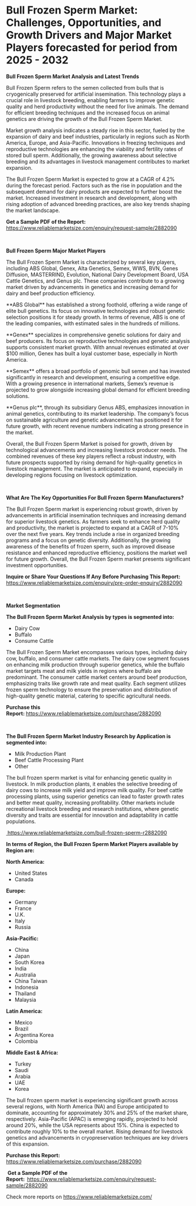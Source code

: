 <p><h1>Bull Frozen Sperm Market: Challenges, Opportunities, and Growth Drivers and Major Market Players forecasted for period from 2025 - 2032</h1></p><p><strong>Bull Frozen Sperm Market Analysis and Latest Trends</strong></p>
<p><p>Bull Frozen Sperm refers to the semen collected from bulls that is cryogenically preserved for artificial insemination. This technology plays a crucial role in livestock breeding, enabling farmers to improve genetic quality and herd productivity without the need for live animals. The demand for efficient breeding techniques and the increased focus on animal genetics are driving the growth of the Bull Frozen Sperm Market.</p><p>Market growth analysis indicates a steady rise in this sector, fueled by the expansion of dairy and beef industries, particularly in regions such as North America, Europe, and Asia-Pacific. Innovations in freezing techniques and reproductive technologies are enhancing the viability and fertility rates of stored bull sperm. Additionally, the growing awareness about selective breeding and its advantages in livestock management contributes to market expansion.</p><p>The Bull Frozen Sperm Market is expected to grow at a CAGR of 4.2% during the forecast period. Factors such as the rise in population and the subsequent demand for dairy products are expected to further boost the market. Increased investment in research and development, along with rising adoption of advanced breeding practices, are also key trends shaping the market landscape.</p></p>
<p><strong>Get a Sample PDF of the Report:&nbsp;</strong> <a href="https://www.reliablemarketsize.com/enquiry/request-sample/2882090?utm_campaign=2528&utm_medium=2&utm_source=Github&utm_content=ia&utm_term=12032025&utm_id=bull-frozen-sperm">https://www.reliablemarketsize.com/enquiry/request-sample/2882090</a></p>
<p>&nbsp;</p>
<p><strong>Bull Frozen Sperm Major Market Players</strong></p>
<p><p>The Bull Frozen Sperm Market is characterized by several key players, including ABS Global, Genex, Alta Genetics, Semex, WWS, BVN, Genes Diffusion, MASTERRIND, Evolution, National Dairy Development Board, USA Cattle Genetics, and Genus plc. These companies contribute to a growing market driven by advancements in genetics and increasing demand for dairy and beef production efficiency.</p><p>**ABS Global** has established a strong foothold, offering a wide range of elite bull genetics. Its focus on innovative technologies and robust genetic selection positions it for steady growth. In terms of revenue, ABS is one of the leading companies, with estimated sales in the hundreds of millions.</p><p>**Genex** specializes in comprehensive genetic solutions for dairy and beef producers. Its focus on reproductive technologies and genetic analysis supports consistent market growth. With annual revenues estimated at over $100 million, Genex has built a loyal customer base, especially in North America.</p><p>**Semex** offers a broad portfolio of genomic bull semen and has invested significantly in research and development, ensuring a competitive edge. With a growing presence in international markets, Semex’s revenue is projected to grow alongside increasing global demand for efficient breeding solutions.</p><p>**Genus plc**, through its subsidiary Genus ABS, emphasizes innovation in animal genetics, contributing to its market leadership. The company’s focus on sustainable agriculture and genetic advancement has positioned it for future growth, with recent revenue numbers indicating a strong presence in the market.</p><p>Overall, the Bull Frozen Sperm Market is poised for growth, driven by technological advancements and increasing livestock producer needs. The combined revenues of these key players reflect a robust industry, with future prospects supported by rising demand for high-quality genetics in livestock management. The market is anticipated to expand, especially in developing regions focusing on livestock optimization.</p></p>
<p>&nbsp;</p>
<p><strong>What Are The Key Opportunities For Bull Frozen Sperm Manufacturers?</strong></p>
<p><p>The Bull Frozen Sperm market is experiencing robust growth, driven by advancements in artificial insemination techniques and increasing demand for superior livestock genetics. As farmers seek to enhance herd quality and productivity, the market is projected to expand at a CAGR of 7-10% over the next five years. Key trends include a rise in organized breeding programs and a focus on genetic diversity. Additionally, the growing awareness of the benefits of frozen sperm, such as improved disease resistance and enhanced reproductive efficiency, positions the market well for future growth. Overall, the Bull Frozen Sperm market presents significant investment opportunities.</p></p>
<p><strong>Inquire or Share Your Questions If Any Before Purchasing This Report:</strong> <a href="https://www.reliablemarketsize.com/enquiry/pre-order-enquiry/2882090?utm_campaign=2528&utm_medium=2&utm_source=Github&utm_content=ia&utm_term=12032025&utm_id=bull-frozen-sperm">https://www.reliablemarketsize.com/enquiry/pre-order-enquiry/2882090</a></p>
<p>&nbsp;</p>
<p><strong>Market Segmentation</strong></p>
<p><strong>The Bull Frozen Sperm Market Analysis by types is segmented into:</strong></p>
<p><ul><li>Dairy Cow</li><li>Buffalo</li><li>Consume Cattle</li></ul></p>
<p><p>The Bull Frozen Sperm Market encompasses various types, including dairy cow, buffalo, and consumer cattle markets. The dairy cow segment focuses on enhancing milk production through superior genetics, while the buffalo market targets meat and milk yields in regions where buffalo are predominant. The consumer cattle market centers around beef production, emphasizing traits like growth rate and meat quality. Each segment utilizes frozen sperm technology to ensure the preservation and distribution of high-quality genetic material, catering to specific agricultural needs.</p></p>
<p><strong>Purchase this Report:&nbsp;</strong><a href="https://www.reliablemarketsize.com/purchase/2882090?utm_campaign=2528&utm_medium=2&utm_source=Github&utm_content=ia&utm_term=12032025&utm_id=bull-frozen-sperm">https://www.reliablemarketsize.com/purchase/2882090</a></p>
<p>&nbsp;</p>
<p><strong>The Bull Frozen Sperm Market Industry Research by Application is segmented into:</strong></p>
<p><ul><li>Milk Production Plant</li><li>Beef Cattle Processing Plant</li><li>Other</li></ul></p>
<p><p>The bull frozen sperm market is vital for enhancing genetic quality in livestock. In milk production plants, it enables the selective breeding of dairy cows to increase milk yield and improve milk quality. For beef cattle processing plants, using superior genetics can lead to faster growth rates and better meat quality, increasing profitability. Other markets include recreational livestock breeding and research institutions, where genetic diversity and traits are essential for innovation and adaptability in cattle populations.</p></p>
<p><a href="https://www.reliablemarketsize.com/bull-frozen-sperm-r2882090?utm_campaign=2528&utm_medium=2&utm_source=Github&utm_content=ia&utm_term=12032025&utm_id=bull-frozen-sperm">&nbsp;https://www.reliablemarketsize.com/bull-frozen-sperm-r2882090</a></p>
<p><strong>In terms of Region, the Bull Frozen Sperm Market Players available by Region are:</strong></p>
<p>
    <p> <strong> North America: </strong>
        <ul>
            <li>United States</li>
            <li>Canada</li>
        </ul>
        </p> 
    <p> <strong> Europe: </strong>
        <ul>
            <li>Germany</li>
            <li>France</li>
            <li>U.K.</li>
            <li>Italy</li>
            <li>Russia</li>
        </ul>
        </p> 
    <p> <strong> Asia-Pacific: </strong>
        <ul>
            <li>China</li>
            <li>Japan</li>
            <li>South Korea</li>
            <li>India</li>
            <li>Australia</li>
            <li>China Taiwan</li>
            <li>Indonesia</li>
            <li>Thailand</li>
            <li>Malaysia</li>
        </ul>
        </p> 
    <p> <strong> Latin America: </strong>
        <ul>
            <li>Mexico</li>
            <li>Brazil</li>
            <li>Argentina Korea</li>
            <li>Colombia</li>
        </ul>
        </p> 
    <p> <strong> Middle East & Africa: </strong>
        <ul>
            <li>Turkey</li>
            <li>Saudi</li>
            <li>Arabia</li>
            <li>UAE</li>
            <li>Korea</li>
        </ul>
    </p>
    </p>
<p><p>The bull frozen sperm market is experiencing significant growth across several regions, with North America (NA) and Europe anticipated to dominate, accounting for approximately 30% and 25% of the market share, respectively. Asia-Pacific (APAC) is emerging rapidly, projected to hold around 20%, while the USA represents about 15%. China is expected to contribute roughly 10% to the overall market. Rising demand for livestock genetics and advancements in cryopreservation techniques are key drivers of this expansion.</p></p>
<p><strong>Purchase this Report: </strong><a href="https://www.reliablemarketsize.com/purchase/2882090?utm_campaign=2528&utm_medium=2&utm_source=Github&utm_content=ia&utm_term=12032025&utm_id=bull-frozen-sperm">https://www.reliablemarketsize.com/purchase/2882090</a></p>
<p>&nbsp;<strong>Get a Sample PDF of the Report:&nbsp;&nbsp;</strong><a href="https://www.reliablemarketsize.com/enquiry/request-sample/2882090?utm_campaign=2528&utm_medium=2&utm_source=Github&utm_content=ia&utm_term=12032025&utm_id=bull-frozen-sperm">https://www.reliablemarketsize.com/enquiry/request-sample/2882090</a></p>
<p><strong></strong></p>
<p>Check more reports on <a href="https://www.reliablemarketsize.com/?utm_campaign=2528&utm_medium=2&utm_source=Github&utm_content=ia&utm_term=12032025&utm_id=bull-frozen-sperm">https://www.reliablemarketsize.com/</a></p>